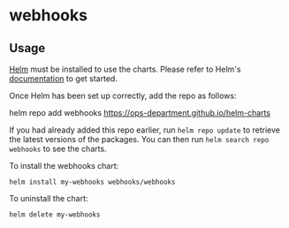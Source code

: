 # webhooks

## Usage

[Helm](https://helm.sh) must be installed to use the charts.  Please refer to
Helm's [documentation](https://helm.sh/docs) to get started.

Once Helm has been set up correctly, add the repo as follows:

  helm repo add webhooks https://ops-department.github.io/helm-charts

If you had already added this repo earlier, run `helm repo update` to retrieve
the latest versions of the packages.  You can then run `helm search repo
webhooks` to see the charts.

To install the webhooks chart:

    helm install my-webhooks webhooks/webhooks

To uninstall the chart:

    helm delete my-webhooks
